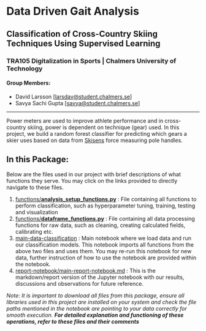 # Data Driven Gait Analysis
## Classification of Cross-Country Skiing Techniques Using Supervised Learning
### TRA105 Digitalization in Sports | Chalmers University of Technology
#### Group Members:
 - David Larsson [larsdav@student.chalmers.se]
 - Savya Sachi Gupta [savya@student.chalmers.se]
---

Power meters are used to improve athlete performance and in cross-country skiing, power is dependent on technique (gear) used. In this project, we build a random forest classifier for predicting which gears a skier uses based on data from [Skisens](https://skisens.com) force measuring pole handles. 

## In this Package:
Below are the files used in our project with brief descriptions of what functions they serve. You may click on the links provided to directly navigate to these files. 

1. [functions/**analysis_setup_functions.py**](https://github.com/DavidLarssonIO/Data-driven-gait-analysis/blob/master/functions/analysis_setup_functions.py) : File containing all functions to perform classification, such as hyperparameter tuning, training, testing and visualization
2. [functions/**dataframe_functions.py**](https://github.com/DavidLarssonIO/Data-driven-gait-analysis/blob/master/functions/dataframe_functions.py) : File containing all data processing functions for raw data, such as cleaning, creating calculated fields, calibrating etc.
3. [main-data-classification](https://github.com/DavidLarssonIO/Data-driven-gait-analysis/blob/master/main-data-classification.ipynb) : Main notebook where we load data and run our classification models. This notebook imports all functions from the above two files and uses them. You may re-run this notebook for new data, further instruction of how to use the notebook are provided within the notebook.
4. [report-notebook/main-report-notebook.md](https://github.com/DavidLarssonIO/Data-driven-gait-analysis/blob/master/report-notebook/main-report-notebook.md) : This is the markdown/report version of the Jupyter notebook with our results, discussions and observations for future reference. 

*Note: It is important to download all files from this package, ensure all libraries used in this project are installed on your system and check the file paths mentioned in the notebook are pointing to your data correctly for smooth execution.*
***For detailed explanation and functioning of these operations, refer to these files and their comments***

